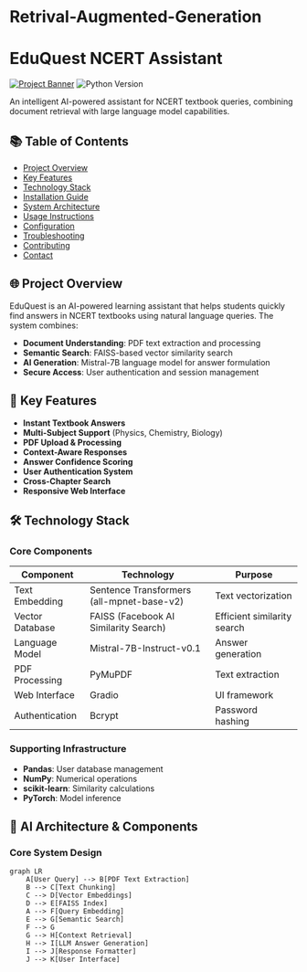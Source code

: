 # Retrival-Augmented-Generation
# EduQuest NCERT Assistant

[![Project Banner](https://img.shields.io/badge/EduQuest-AI%20Learning%20Assistant-blue)](https://your-project-link.com)
![Python Version](https://img.shields.io/badge/Python-3.10%2B-brightgreen)

An intelligent AI-powered assistant for NCERT textbook queries, combining document retrieval with large language model capabilities.



## 📚 Table of Contents
- [Project Overview](#-project-overview)
- [Key Features](#-key-features)
- [Technology Stack](#-technology-stack)
- [Installation Guide](#-installation-guide)
- [System Architecture](#-system-architecture)
- [Usage Instructions](#-usage-instructions)
- [Configuration](#-configuration)
- [Troubleshooting](#-troubleshooting)
- [Contributing](#-contributing)
- [Contact](#-contact)

## 🌐 Project Overview
EduQuest is an AI-powered learning assistant that helps students quickly find answers in NCERT textbooks using natural language queries. The system combines:

- **Document Understanding**: PDF text extraction and processing
- **Semantic Search**: FAISS-based vector similarity search
- **AI Generation**: Mistral-7B language model for answer formulation
- **Secure Access**: User authentication and session management

## 🚀 Key Features
- **Instant Textbook Answers**
- **Multi-Subject Support** (Physics, Chemistry, Biology)
- **PDF Upload & Processing**
- **Context-Aware Responses**
- **Answer Confidence Scoring**
- **User Authentication System**
- **Cross-Chapter Search**
- **Responsive Web Interface**

## 🛠 Technology Stack

### Core Components
| Component | Technology | Purpose |
|-----------|------------|---------|
| Text Embedding | Sentence Transformers (all-mpnet-base-v2) | Text vectorization |
| Vector Database | FAISS (Facebook AI Similarity Search) | Efficient similarity search |
| Language Model | Mistral-7B-Instruct-v0.1 | Answer generation |
| PDF Processing | PyMuPDF | Text extraction |
| Web Interface | Gradio | UI framework |
| Authentication | Bcrypt | Password hashing |

### Supporting Infrastructure
- **Pandas**: User database management
- **NumPy**: Numerical operations
- **scikit-learn**: Similarity calculations
- **PyTorch**: Model inference


## 🧠 AI Architecture & Components

### Core System Design
```mermaid
graph LR
    A[User Query] --> B[PDF Text Extraction]
    B --> C[Text Chunking]
    C --> D[Vector Embeddings]
    D --> E[FAISS Index]
    A --> F[Query Embedding]
    E --> G[Semantic Search]
    F --> G
    G --> H[Context Retrieval]
    H --> I[LLM Answer Generation]
    I --> J[Response Formatter]
    J --> K[User Interface]
